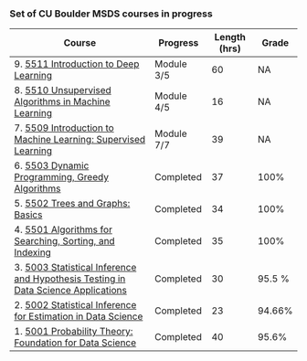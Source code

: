 ### Set of CU Boulder MSDS courses in progress

| Course | Progress | Length (hrs) | Grade |
| --- | --- | --- | --- |
| 9. [5511 Introduction to Deep Learning](https://www.coursera.org/learn/introduction-to-deep-learning-boulder?specialization=machine-learnin-theory-and-hands-on-practice-with-pythong-cu) | Module 3/5 | 60 | NA | 
| 8. [5510 Unsupervised Algorithms in Machine Learning](https://www.coursera.org/learn/unsupervised-algorithms-in-machine-learning?specialization=machine-learnin-theory-and-hands-on-practice-with-pythong-cu) | Module 4/5 | 16 | NA |
| 7. [5509 Introduction to Machine Learning: Supervised Learning](https://www.coursera.org/learn/introduction-to-machine-learning-supervised-learning) | Module 7/7 | 39 | NA |
| 6. [5503 Dynamic Programming, Greedy Algorithms](https://www.coursera.org/learn/dynamic-programming-greedy-algorithms?specialization=boulder-data-structures-algorithms) | Completed | 37 | 100% |
| 5. [5502 Trees and Graphs: Basics](https://www.coursera.org/learn/trees-graphs-basics?specialization=boulder-data-structures-algorithms) | Completed | 34 | 100% |
| 4. [5501 Algorithms for Searching, Sorting, and Indexing](https://www.coursera.org/learn/algorithms-searching-sorting-indexing?specialization=boulder-data-structures-algorithms) | Completed | 35 | 100% |
| 3. [5003 Statistical Inference and Hypothesis Testing in Data Science Applications](https://www.coursera.org/learn/statistical-inference-and-hypothesis-testing-in-data-science-applications?specialization=statistical-inference-for-data-science-applications) | Completed | 30 | 95.5 % |
| 2. [5002 Statistical Inference for Estimation in Data Science](https://www.coursera.org/learn/statistical-inference-for-estimation-in-data-science?specialization=statistical-inference-for-data-science-applications) | Completed | 23 | 94.66% |
| 1. [5001 Probability Theory: Foundation for Data Science](https://www.coursera.org/learn/probability-theory-foundation-for-data-science#modules) | Completed | 40 | 95.6% |
